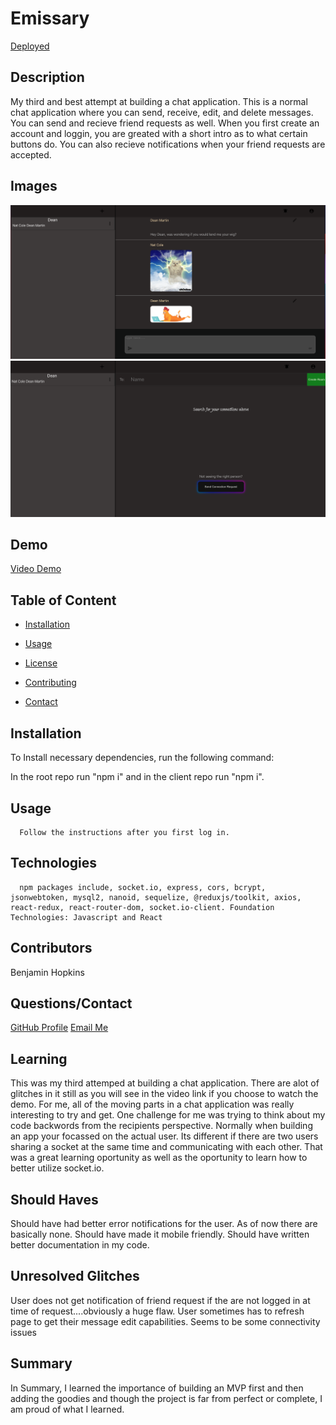 
  # Emissary
  
  <a href="https://foreign-emissary.herokuapp.com/">Deployed</a>

  ## Description

  My third and best attempt at building a chat application. This is a normal chat application where you can send, receive, edit, and delete messages. You can send and recieve friend requests as well. When you first create an account and loggin, you are greated with a short intro as to what certain buttons do. You can also recieve notifications when your friend requests are accepted.

  ## Images

<img src="./1.png"/>
<img src="./2.png"/>

  ## Demo
  <a href="https://watch.screencastify.com/v/DnQWPYGtjeec5YuW2fXw">Video Demo</a>
  
  ## Table of Content

  * [Installation](#installation)

  * [Usage](#usage)

  * [License](#license)

  * [Contributing](#contributors)

  * [Contact](#questions/contact)

  ## Installation

  To Install necessary dependencies, run the following command:
  
  In the root repo run "npm i" and in the client repo run "npm i".

  ## Usage

      Follow the instructions after you first log in.
  
  ## Technologies

      npm packages include, socket.io, express, cors, bcrypt, jsonwebtoken, mysql2, nanoid, sequelize, @reduxjs/toolkit, axios, react-redux, react-router-dom, socket.io-client. Foundation Technologies: Javascript and React

  ## Contributors

  Benjamin Hopkins

  ## Questions/Contact

  <a href="https://github.com/bh007183">GitHub Profile</a>
  <a href="mailto:bjhops17@gmail.com"> Email Me</a>

  ## Learning

  This was my third attemped at building a chat application. There are alot of glitches in it still as you will see in the video link if you choose to watch the demo. For me, all of the moving parts in a chat application was really interesting to try and get. One challenge for me was trying to think about my code backwords from the recipients perspective. Normally when building an app your focassed on the actual user. Its different if there are two users sharing a socket at the same time and communicating with each other. That was a great learning oportunity as well as the oportunity to learn how to better utilize socket.io. 

  ## Should Haves

  Should have had better error notifications for the user. As of now there are basically none. 
  Should have made it mobile friendly.
  Should have written better documentation in my code.

  ## Unresolved Glitches

  User does not get notification of friend request if the are not logged in at time of request....obviously a huge flaw.
  User sometimes has to refresh page to get their message edit capabilities.
  Seems to be some connectivity issues

  ## Summary

  In Summary, I learned the importance of building an MVP first and then adding the goodies and though the project is far from perfect or complete, I am proud of what I learned.
  
  



  
